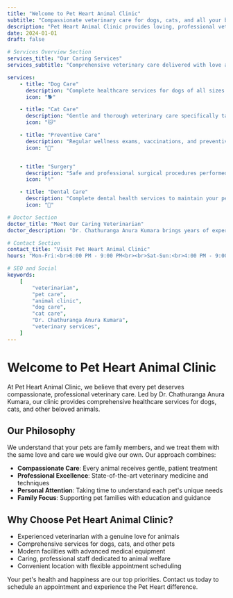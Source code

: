 ```yaml
---
title: "Welcome to Pet Heart Animal Clinic"
subtitle: "Compassionate veterinary care for dogs, cats, and all your beloved pets"
description: "Pet Heart Animal Clinic provides loving, professional veterinary services by Dr. Chathuranga Anura Kumara. Specializing in comprehensive care for dogs, cats, and other animals with a focus on compassion and excellence."
date: 2024-01-01
draft: false

# Services Overview Section
services_title: "Our Caring Services"
services_subtitle: "Comprehensive veterinary care delivered with love and expertise"

services:
    - title: "Dog Care"
      description: "Complete healthcare services for dogs of all sizes and breeds, from routine checkups to specialized treatments."
      icon: "🐕"

    - title: "Cat Care"
      description: "Gentle and thorough veterinary care specifically tailored to the unique needs of our feline friends."
      icon: "🐱"

    - title: "Preventive Care"
      description: "Regular wellness exams, vaccinations, and preventive treatments to keep your pets healthy and happy."
      icon: "💉"


    - title: "Surgery"
      description: "Safe and professional surgical procedures performed with the highest standards of care and precision."
      icon: "⚕️"

    - title: "Dental Care"
      description: "Complete dental health services to maintain your pet's oral hygiene and overall wellbeing."
      icon: "🦷"

# Doctor Section
doctor_title: "Meet Our Caring Veterinarian"
doctor_description: "Dr. Chathuranga Anura Kumara brings years of experience and a genuine love for animals to every consultation. His compassionate approach ensures that both pets and their families feel comfortable and cared for during every visit."

# Contact Section
contact_title: "Visit Pet Heart Animal Clinic"
hours: "Mon-Fri:<br>6:00 PM - 9:00 PM<br><br>Sat-Sun:<br>4:00 PM - 9:00 PM"

# SEO and Social
keywords:
    [
        "veterinarian",
        "pet care",
        "animal clinic",
        "dog care",
        "cat care",
        "Dr. Chathuranga Anura Kumara",
        "veterinary services",
    ]
---
```


# Welcome to Pet Heart Animal Clinic

At Pet Heart Animal Clinic, we believe that every pet deserves compassionate, professional veterinary care. Led by Dr. Chathuranga Anura Kumara, our clinic provides comprehensive healthcare services for dogs, cats, and other beloved animals.

## Our Philosophy

We understand that your pets are family members, and we treat them with the same love and care we would give our own. Our approach combines:

-   **Compassionate Care**: Every animal receives gentle, patient treatment
-   **Professional Excellence**: State-of-the-art veterinary medicine and techniques
-   **Personal Attention**: Taking time to understand each pet's unique needs
-   **Family Focus**: Supporting pet families with education and guidance

## Why Choose Pet Heart Animal Clinic?

-   Experienced veterinarian with a genuine love for animals
-   Comprehensive services for dogs, cats, and other pets
-   Modern facilities with advanced medical equipment
-   Caring, professional staff dedicated to animal welfare
-   Convenient location with flexible appointment scheduling

Your pet's health and happiness are our top priorities. Contact us today to schedule an appointment and experience the Pet Heart difference.
